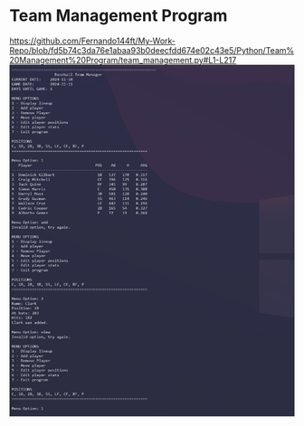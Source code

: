 # Team Management Program
https://github.com/Fernando144ft/My-Work-Repo/blob/fd5b74c3da76e1abaa93b0deecfdd674e02c43e5/Python/Team%20Management%20Program/team_management.py#L1-L217
![Screenshot 2024-11-10 172528](https://github.com/Fernando144ft/My-Work-Repo/blob/main/Python/Images/Screenshot%202024-11-10%20172528.png)
